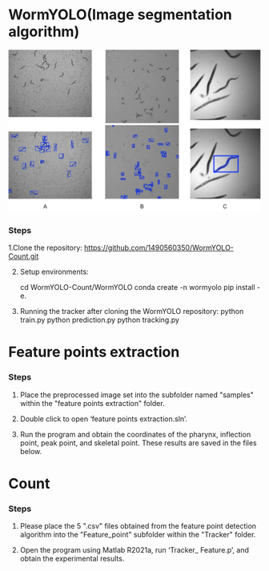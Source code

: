 # WormYOLO(Image segmentation algorithm)
![描述](WormYOLO/examples/Figure1.tif)
### Steps

1.Clone the repository:
   https://github.com/1490560350/WormYOLO-Count.git

2. Setup environments:
   
   cd WormYOLO-Count/WormYOLO
   conda create -n wormyolo
   pip install -e.

3. Running the tracker after cloning the WormYOLO repository:
   python train.py
   python prediction.py
   python tracking.py
# Feature points extraction
### Steps
1. Place the preprocessed image set into the subfolder named "samples" within the "feature points extraction" folder.

2. Double click to open ‘feature points extraction.sln’.

3. Run the program and obtain the coordinates of the pharynx, inflection point, peak point, and skeletal point. These results are saved in the files below.

# Count
### Steps
1. Please place the 5 ".csv" files obtained from the feature point detection algorithm into the "Feature_point" subfolder within the "Tracker" folder.

2. Open the program using Matlab R2021a, run ‘Tracker_ Feature.p’, and obtain the experimental results.



